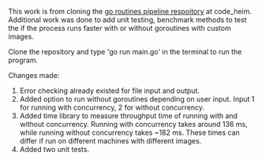 This work is from cloning the [go routines pipeline respoitory](https://github.com/code-heim/go_21_goroutines_pipeline) at code_heim. Additional work was done to add unit testing, benchmark methods to test the if the process runs faster with or without goroutines with custom images.

Clone the repository and type 'go run main.go' in the terminal to run the program.

Changes made:
1. Error checking already existed for file input and output.
2. Added option to run without goroutines depending on user input. Input 1 for running with concurrency, 2 for without concurrency.
3. Added time library to measure throughput time of running with and without concurrency.
Running with concurrency takes around 136 ms, while running without concurrency takes ~182 ms. These times can differ if run on different machines with different images.
4. Added two unit tests.

